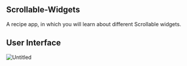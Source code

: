 ## Scrollable-Widgets
A recipe app, in which you will learn about different Scrollable widgets.

## User Interface
![Untitled](https://user-images.githubusercontent.com/36065206/143734022-8c7009b5-331f-4f72-90dc-43e52155bfbc.png)
